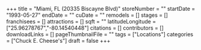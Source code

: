 +++
title = "Miami, FL (20335 Biscayne Blvd)"
storeNumber = ""
startDate = "1993-05-27"
endDate = ""
cuDate = ""
remodels = []
stages = []
franchisees = []
attractions = []
sqft = ""
latitudeLongitude = ["25.96278767","-80.14540448"]
citations = []
contributors = []
downloadLinks = []
pageThumbnailFile = ""
tags = ["Locations"]
categories = ["Chuck E. Cheese's"]
draft = false
+++
